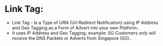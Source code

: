 # Link Tag:

* Link Tag - Is a Type of URN (Url Redirect Notification) using IP Address and Geo Tagging as a Form of Advert into your own Platform..
* It uses IP Address and Geo Tagging, example: SG Customers only will receive the DNS Packets or Adverts from Singapore (SG)..
